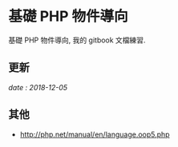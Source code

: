 # 基礎 PHP 物件導向

基礎 PHP 物件導向,
我的 gitbook 文檔練習.

## 更新 

*date : 2018-12-05*

## 其他

* http://php.net/manual/en/language.oop5.php